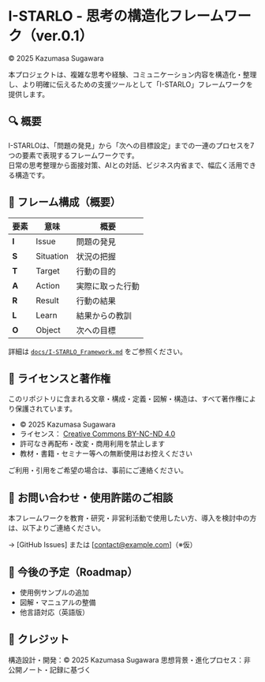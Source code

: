 # I-STARLO - 思考の構造化フレームワーク（ver.0.1）

© 2025 Kazumasa Sugawara

本プロジェクトは、複雑な思考や経験、コミュニケーション内容を構造化・整理し、より明確に伝えるための支援ツールとして「I-STARLO」フレームワークを提供します。

## 🔍 概要

I-STARLOは、「問題の発見」から「次への目標設定」までの一連のプロセスを7つの要素で表現するフレームワークです。  
日常の思考整理から面接対策、AIとの対話、ビジネス内省まで、幅広く活用できる構造です。

## 📐 フレーム構成（概要）

| 要素 | 意味 | 概要 |
|------|------|------|
| **I** | Issue | 問題の発見 |
| **S** | Situation | 状況の把握 |
| **T** | Target | 行動の目的 |
| **A** | Action | 実際に取った行動 |
| **R** | Result | 行動の結果 |
| **L** | Learn | 結果からの教訓 |
| **O** | Object | 次への目標 |

詳細は [`docs/I-STARLO_Framework.md`](docs/I-STARLO_Framework.md) をご参照ください。

## 🚫 ライセンスと著作権

このリポジトリに含まれる文章・構成・定義・図解・構造は、すべて著作権により保護されています。

- © 2025 Kazumasa Sugawara
- ライセンス： [Creative Commons BY-NC-ND 4.0](https://creativecommons.org/licenses/by-nc-nd/4.0/)
- 許可なき再配布・改変・商用利用を禁止します
- 教材・書籍・セミナー等への無断使用はお控えください

ご利用・引用をご希望の場合は、事前にご連絡ください。

## 💬 お問い合わせ・使用許諾のご相談

本フレームワークを教育・研究・非営利活動で使用したい方、導入を検討中の方は、以下よりご連絡ください。

→ [GitHub Issues] または [contact@example.com]（※仮）

## 🧭 今後の予定（Roadmap）

- 使用例サンプルの追加
- 図解・マニュアルの整備
- 他言語対応（英語版）

## 🔖 クレジット

構造設計・開発：© 2025 Kazumasa Sugawara
思想背景・進化プロセス：非公開ノート・記録に基づく